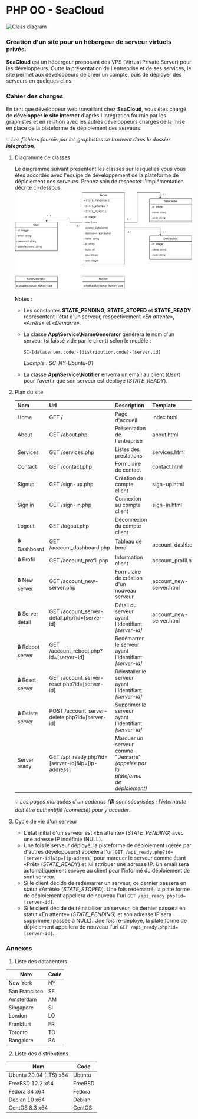 PHP OO - SeaCloud
===

![Class diagram](doc/logo.png)

### Création d'un site pour un hébergeur de serveur virtuels privés.

__SeaCloud__ est un hébergeur proposant des VPS (Virtual Private Server) pour les développeurs.
Outre la présentation de l'entreprise et de ses services, le site permet aux développeurs de 
créer un compte, puis de déployer des serveurs en quelques clics.

### Cahier des charges

En tant que développeur web travaillant chez __SeaCloud__, vous êtes chargé de __développer le
site internet__ d'après l'intégration fournie par les graphistes et en relation avec les autres
développeurs chargés de la mise en place de la plateforme de déploiement des serveurs.

💡 _Les fichiers fournis par les graphistes se trouvent dans le dossier __integration__._ 


1. Diagramme de classes

   Le diagramme suivant présentent les classes sur lesquelles vous vous êtes accordés avec l'équipe de
   développement de la plateforme de déploiement des serveurs. Prenez soin de respecter l'implémentation
   décrite ci-dessous.
   ![Class diagram](doc/class-diagram.png)

   Notes :
   * Les constantes __STATE_PENDING__, __STATE_STOPED__ et __STATE_READY__ représentent l'état d'un serveur, 
     respectivement _&laquo;En attente&raquo;_, _&laquo;Arrêté&raquo;_ et _&laquo;Démarré&raquo;_.
   * La classe __App\Service\NameGenerator__ générera le nom d'un serveur 
     (si laissé vide par le client) selon le modèle :
   
         SC-[datacenter.code]-[distribution.code]-[server.id]
         
      _Example : SC-NY-Ubuntu-01_
   * La classe __App\Service\Notifier__ enverra un email au client (_User_) pour l'avertir que son serveur est déployé 
     (_STATE_READY_).


2. Plan du site

    Nom | Url | Description | Template
    --- | --- | --- | ---
    Home | GET / | Page d'accueil | index.html
    About | GET /about.php | Présentation de l'entreprise | about.html
    Services | GET /services.php | Listes des prestations |services.html
    Contact | GET /contact.php | Formulaire de contact | contact.html
    Signup | GET /sign-up.php | Création de compte client | sign-up.html
    Sign in | GET /sign-in.php | Connexion au compte client | sign-in.html
    Logout | GET /logout.php | Déconnexion du compte client | 
    🔒 Dashboard | GET /account_dashboard.php | Tableau de bord | account_dashboard.html
    🔒 Profil | GET /account_profil.php | Information client | account_profil.html
    🔒 New server | GET /account_new-server.php | Formulaire de création d'un nouveau serveur | account_new-server.html
    🔒 Server detail | GET /account_server-detail.php?id=[server-id] | Détail du serveur ayant l'identifiant _[server-id]_ | account_new-server.html
    🔒 Reboot server | GET /account_reboot.php?id=[server-id] | Redémarrer le serveur ayant l'identifiant _[server-id]_ | 
    🔒 Reset server | GET /account_server-reset.php?id=[server-id] | Réinstaller le serveur ayant l'identifiant _[server-id]_ | 
    🔒 Delete server | POST /account_server-delete.php?id=[server-id] | Supprimer le serveur ayant l'identifiant _[server-id]_ | 
    Server ready | GET /api_ready.php?id=[server-id]&ip=[ip-address] | Marquer un serveur comme "Démarré" _(appelée par la plateforme de déploiement)_ 

   💡 _Les pages marquées d'un cadenas (🔒) sont sécurisées : l'internaute doit être authentifié (connecté) pour y accéder_.


3. Cycle de vie d'un serveur

   * L'état initial d'un serveur est &laquo;En attente&raquo; (_STATE_PENDING_) avec une adresse IP indéfinie (NULL).
   * Une fois le serveur déployé, la plateforme  de déploiement (gérée par d'autres développeurs) appelera 
     l'url ```GET /api_ready.php?id=[server-id]&ip=[ip-adress]``` pour marquer le serveur comme étant &laquo;Prêt&raquo; 
     (_STATE_READY_) et lui attribuer une adresse IP. Un email sera automatiquement envoyé au client pour l'informé du 
     déploiement de sont serveur.
   * Si le client décide de redémarrer un serveur, ce dernier passera en statut &laquo;Arrêté&raquo; (_STATE_STOPED_). 
     Une fois redémarré, la plate forme de déploiement appellera de nouveau l'url ```GET /api_ready.php?id=[server-id]```.
   * Si le client décide de réinitialiser un serveur, ce dernier passera en statut &laquo;En attente&raquo; 
     (_STATE_PENDING_) et son adresse IP sera supprimée (passée à NULL). Une fois re-déployé, la plate forme de 
     déploiement appellera de nouveau l'url ```GET /api_ready.php?id=[server-id]```.


### Annexes

1. Liste des datacenters

Nom | Code
--- | ---
New York | NY
San Francisco | SF 
Amsterdam | AM
Singapore | SI
London | LO
Frankfurt | FR 
Toronto | TO
Bangalore | BA

2. Liste des distributions

Nom | Code
--- | ---
Ubuntu 20.04 (LTS) x64 | Ubuntu
FreeBSD 12.2 x64 | FreeBSD
Fedora 34 x64 | Fedora
Debian 10 x64 | Debian
CentOS 8.3 x64 | CentOS
